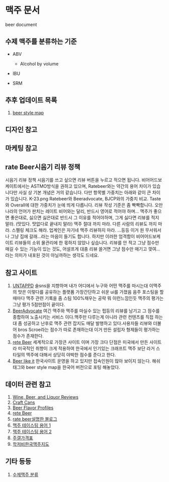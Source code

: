 # 맥주 문서
beer document

## 수제 맥주를 분류하는 기준
 - ABV
    - Alcohol by volume

 - IBU
 - SRM

## 추후 업데이트 목록
1. [beer style map](https://www.google.com/search?q=beer+style+map&newwindow=1&source=lnms&tbm=isch&sa=X&ved=0ahUKEwiqzsapqZHjAhWDU7wKHS1qAMgQ_AUIECgB&biw=1920&bih=978)

## 디자인 참고

## 마케팅 참고

## rate Beer시음기 리뷰 정책
 시음기 리뷰 정책
 시음기를 쓰고 싶으면 리뷰 버튼을 누르고 적으면 됩니다.
 비어어드보케이트에서는 ASTMO방식을 권하고 있으며,
 Ratebeer와는 약간의 용어 차이가 있습니다만 사실 상 기본 개념은 거의 같습니다.
 다만 항목별 가중치는 아래와 같이 큰 차이가 있습니다.
 K-23.png
 Ratebeer와 Beeradvocate, BJCP와의 가중치 비교. Taste와 Overall에 대한 가중치가 눈에 띄게 다릅니다.
 리뷰 작성 기준은 좀 빡빡합니다. 
 오만나라의 언어가 판치는 레이트 비어와는 달리, 반드시 영어로 적어야 하며...
 맥주가 좋으면 좋은대로, 싫으면 싫은대로 반드시 그 이유를 적어야하며, 그게 싫다면 리뷰를 적지 말라. (맛있다. 맛없다로 끝내지 말라)
 맥주 절대 까지 마라.
 다른 사람의 리뷰도 까지 마라.
 스펠링 체크도 해라.
 업계인은 자기네 맥주 리뷰하지 마라.
 ...등등 이거 원 무서워서 나 그냥 집에 갈래...라는 마음이 들기도 합니다.
 하지만 이러한 엄격함이 비어어드보케이트 리뷰들의 소위 물관리에 한 몫하지 않았나 싶습니다.
 리뷰를 안 적고 그냥 점수만 매길 수 있는 기능이 있는 것도, 어설프게 대충 리뷰 쓸거면 그냥 점수만 매기고 껒여...라는 의미가 내포된 것이 아닐까하는 생각도 드네요.


## 참고 사이트
1. [UNTAPPD](https://untappd.com/search?q=beer&type=beer&sort=all) 술sns을 지향하며 내가 어디에서 누구와 어떤 맥주를 마시는대 이맥주의 맛은 이렇다를 공유하는 플랫폼 가장간단하고 쉬운 ui를 가졌음 음주 포스팅을 할때마다 맥주 관련 기록을 줌 스팀 100%채우는 공략 뭐 이런느낌인듯 맥주의 평가는 그냥 평가 5점만점이 끝이다.
2. [BeerAdvocate](https://www.beeradvocate.com/) 여긴 맥주와 맥주를 마실수 있는 펍등의 리뷰를 남기고 그 점수를 종합하여 노출시키는 서비스 이다.맥주만 다루는게 아니라 관련 컨텐츠를 직접 하는대 좀 성공하고 난후로 맥주 관련 잡지도 매달 발행하고 있다.사용자들 리뷰와 더불어 bros Scroe라는 점수가 따로 존재하는대 이거 만든 설립자 형제들이 평가하는 점수가 존재한다.
3. [rete Beer](https://www.ratebeer.com/) 세계적으로 가장큰 사이트 이며 가장 크다 단점은 미국에서 만든 사이트라 미국적인 취향이 크게 적용하여 한국에서 인기있는 크래프트 맥주 보단 라거 스타일의 맥주에 대해서 상당히 야박한 점수를 준다고 한다.
4. [Beer like it](https://beerlikeit.com/main.do) 한국사이트 운영을 하고 있지만 접속인원이 많아 보이지 않는다. 해쉬태그와 beer style map을 한국어 버전으로 포팅 해놓았다.

## 데이터 관련 참고
1. [Wine, Beer, and Liquor Reviews](https://data.world/datafiniti/wine-beer-and-liquor-reviews)
2. [Craft Cans](https://www.kaggle.com/nickhould/craft-cans)
3. [Beer Flavor Profiles](https://www.tekutavern.beer/beer-flavor-profiles)
4. [rete Beer](https://www.ratebeer.com/)
5. [rate beer설명한 블로그](http://www.beerforum.co.kr/article_beer/96427)
6. [맥주 테이스팅 용어 1](https://themonk.tistory.com/9)
7. [맥주 테이스팅 용어 2](https://www.facebook.com/creebkorea/photos/%EB%A7%A5%EC%A3%BC%EB%A5%BC-%EC%9D%BD%EC%96%B4%EC%A3%BC%EB%8A%94-%EC%82%AC%EB%9E%8C%EB%93%A4-%ED%85%8C%EC%9D%B4%EC%8A%A4%ED%8C%85-%EC%9A%A9%EC%96%B4-body-%EB%B0%94%EB%94%94%ED%8E%B8%EB%B0%94%EB%94%94%EA%B0%90%EC%9D%80-%EB%A7%A5%EC%A3%BC%EC%9D%98-%EC%B4%89%EA%B0%90%EC%9D%84-%ED%91%9C%ED%98%84%ED%95%98%EB%8A%94-%EC%9A%A9%EC%96%B4%EC%9E%85%EB%8B%88%EB%8B%A4-%EB%A7%A5%EC%A3%BC-%ED%8F%89%EA%B0%80-%EC%9A%94%EC%86%8C%EC%97%90%EC%84%9C%EB%8A%94-mouthfeel-%EC%9E%85%EC%95%88-%EB%8A%90%EB%82%8C/244079996361490/)
8. [주갤가격표](https://docs.google.com/spreadsheets/d/1mZos-qRBEfH5Ud6vNdEKTUTVnGPdeZrvEj1H5oATzsA/edit#gid=257490207)
9. [학저비한국맥주지도](https://hakjubi.tistory.com/1)

## 기타 등등
1. [수제맥주 분류](https://pubbronx.tistory.com/6)
